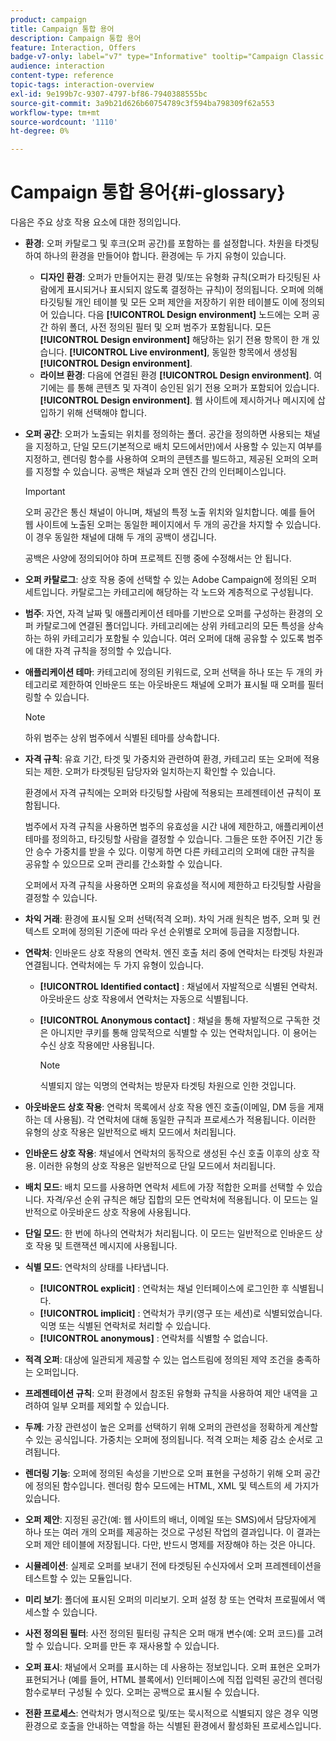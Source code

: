 ```yaml
---
product: campaign
title: Campaign 통합 용어
description: Campaign 통합 용어
feature: Interaction, Offers
badge-v7-only: label="v7" type="Informative" tooltip="Campaign Classic v7에만 적용됩니다."
audience: interaction
content-type: reference
topic-tags: interaction-overview
exl-id: 9e199b7c-9307-4797-bf86-7940388555bc
source-git-commit: 3a9b21d626b60754789c3f594ba798309f62a553
workflow-type: tm+mt
source-wordcount: '1110'
ht-degree: 0%

---
```


# Campaign 통합 용어{#i-glossary}



다음은 주요 상호 작용 요소에 대한 정의입니다.

* **환경**: 오퍼 카탈로그 및 후크(오퍼 공간)를 포함하는 를 설정합니다. 차원을 타겟팅하여 하나의 환경을 만들어야 합니다. 환경에는 두 가지 유형이 있습니다.

   * **디자인 환경**: 오퍼가 만들어지는 환경 및/또는 유형화 규칙(오퍼가 타깃팅된 사람에게 표시되거나 표시되지 않도록 결정하는 규칙)이 정의됩니다. 오퍼에 의해 타깃팅될 개인 테이블 및 모든 오퍼 제안을 저장하기 위한 테이블도 이에 정의되어 있습니다. 다음 **[!UICONTROL Design environment]** 노드에는 오퍼 공간 하위 폴더, 사전 정의된 필터 및 오퍼 범주가 포함됩니다. 모든 **[!UICONTROL Design environment]** 해당하는 읽기 전용 항목이 한 개 있습니다. **[!UICONTROL Live environment]**, 동일한 항목에서 생성됨 **[!UICONTROL Design environment]**.
   * **라이브 환경**: 다음에 연결된 환경 **[!UICONTROL Design environment]**. 여기에는 를 통해 콘텐츠 및 자격이 승인된 읽기 전용 오퍼가 포함되어 있습니다. **[!UICONTROL Design environment]**. 웹 사이트에 제시하거나 메시지에 삽입하기 위해 선택해야 합니다.

* **오퍼 공간**: 오퍼가 노출되는 위치를 정의하는 폴더. 공간을 정의하면 사용되는 채널을 지정하고, 단일 모드(기본적으로 배치 모드에서만)에서 사용할 수 있는지 여부를 지정하고, 렌더링 함수를 사용하여 오퍼의 콘텐츠를 빌드하고, 제공된 오퍼의 오퍼를 지정할 수 있습니다. 공백은 채널과 오퍼 엔진 간의 인터페이스입니다.

  >[!IMPORTANT]
  >
  >오퍼 공간은 통신 채널이 아니며, 채널의 특정 노출 위치와 일치합니다. 예를 들어 웹 사이트에 노출된 오퍼는 동일한 페이지에서 두 개의 공간을 차지할 수 있습니다. 이 경우 동일한 채널에 대해 두 개의 공백이 생깁니다.
  >
  >공백은 사양에 정의되어야 하며 프로젝트 진행 중에 수정해서는 안 됩니다.

* **오퍼 카탈로그**: 상호 작용 중에 선택할 수 있는 Adobe Campaign에 정의된 오퍼 세트입니다. 카탈로그는 카테고리에 해당하는 각 노드와 계층적으로 구성됩니다.
* **범주**: 자연, 자격 날짜 및 애플리케이션 테마를 기반으로 오퍼를 구성하는 환경의 오퍼 카탈로그에 연결된 폴더입니다. 카테고리에는 상위 카테고리의 모든 특성을 상속하는 하위 카테고리가 포함될 수 있습니다. 여러 오퍼에 대해 공유할 수 있도록 범주에 대한 자격 규칙을 정의할 수 있습니다.
* **애플리케이션 테마**: 카테고리에 정의된 키워드로, 오퍼 선택을 하나 또는 두 개의 카테고리로 제한하여 인바운드 또는 아웃바운드 채널에 오퍼가 표시될 때 오퍼를 필터링할 수 있습니다.

  >[!NOTE]
  >
  >하위 범주는 상위 범주에서 식별된 테마를 상속합니다.

* **자격 규칙**: 유효 기간, 타겟 및 가중치와 관련하여 환경, 카테고리 또는 오퍼에 적용되는 제한. 오퍼가 타겟팅된 담당자와 일치하는지 확인할 수 있습니다.

  환경에서 자격 규칙에는 오퍼와 타깃팅할 사람에 적용되는 프레젠테이션 규칙이 포함됩니다.

  범주에서 자격 규칙을 사용하면 범주의 유효성을 시간 내에 제한하고, 애플리케이션 테마를 정의하고, 타깃팅할 사람을 결정할 수 있습니다. 그들은 또한 주어진 기간 동안 승수 가중치를 받을 수 있다. 이렇게 하면 다른 카테고리의 오퍼에 대한 규칙을 공유할 수 있으므로 오퍼 관리를 간소화할 수 있습니다.

  오퍼에서 자격 규칙을 사용하면 오퍼의 유효성을 적시에 제한하고 타깃팅할 사람을 결정할 수 있습니다.

* **차익 거래**: 환경에 표시될 오퍼 선택(적격 오퍼). 차익 거래 원칙은 범주, 오퍼 및 컨텍스트 오퍼에 정의된 기준에 따라 우선 순위별로 오퍼에 등급을 지정합니다.
* **연락처**: 인바운드 상호 작용의 연락처. 엔진 호출 처리 중에 연락처는 타겟팅 차원과 연결됩니다. 연락처에는 두 가지 유형이 있습니다.

   * **[!UICONTROL Identified contact]** : 채널에서 자발적으로 식별된 연락처. 아웃바운드 상호 작용에서 연락처는 자동으로 식별됩니다.
   * **[!UICONTROL Anonymous contact]** : 채널을 통해 자발적으로 구독한 것은 아니지만 쿠키를 통해 암묵적으로 식별할 수 있는 연락처입니다. 이 용어는 수신 상호 작용에만 사용됩니다.

     >[!NOTE]
     >
     >식별되지 않는 익명의 연락처는 방문자 타겟팅 차원으로 인한 것입니다.

* **아웃바운드 상호 작용**: 연락처 목록에서 상호 작용 엔진 호출(이메일, DM 등을 게재하는 데 사용됨). 각 연락처에 대해 동일한 규칙과 프로세스가 적용됩니다. 이러한 유형의 상호 작용은 일반적으로 배치 모드에서 처리됩니다.
* **인바운드 상호 작용**: 채널에서 연락처의 동작으로 생성된 수신 호출 이후의 상호 작용. 이러한 유형의 상호 작용은 일반적으로 단일 모드에서 처리됩니다.
* **배치 모드**: 배치 모드를 사용하면 연락처 세트에 가장 적합한 오퍼를 선택할 수 있습니다. 자격/우선 순위 규칙은 해당 집합의 모든 연락처에 적용됩니다. 이 모드는 일반적으로 아웃바운드 상호 작용에 사용됩니다.
* **단일 모드**: 한 번에 하나의 연락처가 처리됩니다. 이 모드는 일반적으로 인바운드 상호 작용 및 트랜잭션 메시지에 사용됩니다.
* **식별 모드**: 연락처의 상태를 나타냅니다.

   * **[!UICONTROL explicit]** : 연락처는 채널 인터페이스에 로그인한 후 식별됩니다.
   * **[!UICONTROL implicit]** : 연락처가 쿠키(영구 또는 세션)로 식별되었습니다. 익명 또는 식별된 연락처로 처리할 수 있습니다.
   * **[!UICONTROL anonymous]** : 연락처를 식별할 수 없습니다.

* **적격 오퍼**: 대상에 일관되게 제공할 수 있는 업스트림에 정의된 제약 조건을 충족하는 오퍼입니다.
* **프레젠테이션 규칙**: 오퍼 환경에서 참조된 유형화 규칙을 사용하여 제안 내역을 고려하여 일부 오퍼를 제외할 수 있습니다.
* **두께**: 가장 관련성이 높은 오퍼를 선택하기 위해 오퍼의 관련성을 정확하게 계산할 수 있는 공식입니다. 가중치는 오퍼에 정의됩니다. 적격 오퍼는 체중 감소 순서로 고려됩니다.
* **렌더링 기능**: 오퍼에 정의된 속성을 기반으로 오퍼 표현을 구성하기 위해 오퍼 공간에 정의된 함수입니다. 렌더링 함수 모드에는 HTML, XML 및 텍스트의 세 가지가 있습니다.
* **오퍼 제안**: 지정된 공간(예: 웹 사이트의 배너, 이메일 또는 SMS)에서 담당자에게 하나 또는 여러 개의 오퍼를 제공하는 것으로 구성된 작업의 결과입니다. 이 결과는 오퍼 제안 테이블에 저장됩니다. 다만, 반드시 명제를 저장해야 하는 것은 아니다.
* **시뮬레이션**: 실제로 오퍼를 보내기 전에 타겟팅된 수신자에서 오퍼 프레젠테이션을 테스트할 수 있는 모듈입니다.
* **미리 보기**: 폴더에 표시된 오퍼의 미리보기. 오퍼 설정 창 또는 연락처 프로필에서 액세스할 수 있습니다.
* **사전 정의된 필터**: 사전 정의된 필터링 규칙은 오퍼 매개 변수(예: 오퍼 코드)를 고려할 수 있습니다. 오퍼를 만든 후 재사용할 수 있습니다.
* **오퍼 표시**: 채널에서 오퍼를 표시하는 데 사용하는 정보입니다. 오퍼 표현은 오퍼가 표현되거나 (예를 들어, HTML 블록에서) 인터페이스에 직접 입력된 공간의 렌더링 함수로부터 구성될 수 있다. 오퍼는 공백으로 표시될 수 있습니다.
* **전환 프로세스**: 연락처가 명시적으로 및/또는 묵시적으로 식별되지 않은 경우 익명 환경으로 호출을 안내하는 역할을 하는 식별된 환경에서 활성화된 프로세스입니다.
